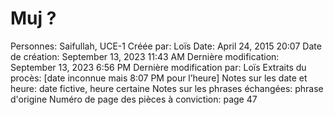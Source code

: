 # Muj ?

Personnes: Saifullah, UCE-1
Créée par: Loïs
Date: April 24, 2015 20:07
Date de création: September 13, 2023 11:43 AM
Dernière modification: September 13, 2023 6:56 PM
Dernière modification par: Loïs
Extraits du procès: [date inconnue mais 8:07 PM pour l’heure]
Notes sur les date et heure: date fictive, heure certaine
Notes sur les phrases échangées: phrase d'origine
Numéro de page des pièces à conviction: page 47